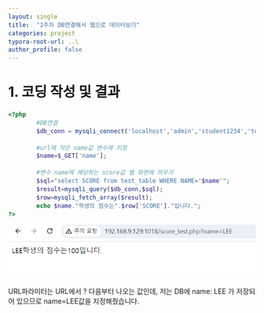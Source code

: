 ```yaml
---
layout: single
title:  "2주차 DB연결해서 웹으로 데이터보기"
categories: project
typora-root-url: ..\
author_profile: false
---
```




# 1. 코딩 작성 및 결과

```php
<?php
		#DB연결
        $db_conn = mysqli_connect('localhost','admin','student1234','test');
		
		#url에 적은 name값 변수에 지정
        $name=$_GET['name'];

		#변수 name에 해당하는 score값 웹 화면에 띄우기
        $sql="select SCORE from test_table WHERE NAME='$name'";
        $result=mysqli_query($db_conn,$sql);
        $row=mysqli_fetch_array($result);
        echo $name."학생의 점수는".$row['SCORE']."입니다.";
?>
```

![image-20240428004752758](/images/2024-04-28-1/image-20240428004752758.png)

URL파라미터는 URL에서 ? 다음부터 나오는 값인데, 저는 DB에 name: LEE 가 저장되어 있으므로 name=LEE값을 지정해줬습니다.

